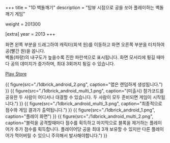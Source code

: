 +++
title = "1D 벽돌깨기"
description = "탑뷰 시점으로 공을 쏘아 플레이하는 벽돌깨기 게임"

weight = 201300

[extra]
year = 2013
+++

화면 왼쪽 부분을 드래그하여 캐릭터(회색 원)를 이동하고 화면 오른쪽 부분을 터치하여 공(빨간 원)을 쏩니다.  
벽돌(파랑)의 내구도가 높을수록 진한 파란색으로 표시됩니다.
화면 모서리에 튕길 때마다 공의 데미지가 증가하며, 최대 3회까지 튕길 수 있습니다.

[Play Store](https://play.google.com/store/apps/details?id=jangJunha.bricks)

{{ figure(src="./1dbrick_android_2.png", caption="맵은 랜덤하게 생성됩니다.") }}
{{ figure(src="./1dbrick_android_multi_1.png", caption="(미출시) 참가코드를 공유한 두 사람이 어디서나 대결할 수 있습니다. 두 사람이 모두 준비되면 게임이 시작됩니다.") }}
{{ figure(src="./1dbrick_android_multi_3.png", caption="최종적으로 점수와 게임 결과가 출력됩니다.") }}
{{ figure(src="./1dbrick_android_1.png", caption="플레이 화면") }}
{{ figure(src="./1dbrick_android_multi_2.png", caption="블럭을 공격할때마다 점수를 획득하고 마지막으로 블록을 제거하는 플레이어가 추가 점수를 획득합니다. 플레이어당 공을 최대 3개 보유할 수 있지만 다른 플레이어가 먹어버릴 수 있으니 주의해서 발사해야합니다.") }}
